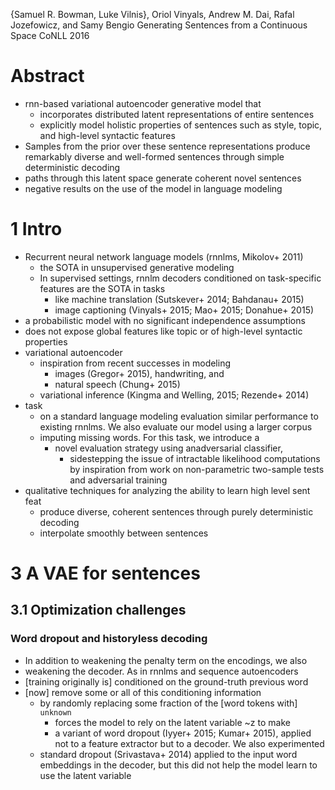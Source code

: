 {Samuel R. Bowman, Luke Vilnis}, Oriol Vinyals, Andrew M. Dai, Rafal
  Jozefowicz, and Samy Bengio
Generating Sentences from a Continuous Space
CoNLL 2016

# Abstract

* rnn-based variational autoencoder generative model that
  * incorporates distributed latent representations of entire sentences
  * explicitly model holistic properties of sentences such as
    style, topic, and high-level syntactic features
* Samples from the prior over these sentence representations produce remarkably
  diverse and well-formed sentences through simple deterministic decoding
* paths through this latent space generate coherent novel sentences
* negative results on the use of the model in language modeling

# 1 Intro

* Recurrent neural network language models (rnnlms, Mikolov+ 2011)
  * the SOTA in unsupervised generative modeling
  * In supervised settings, rnnlm decoders conditioned on task-specific
    features are the SOTA in tasks
    * like machine translation (Sutskever+ 2014; Bahdanau+ 2015)
    * image captioning (Vinyals+ 2015; Mao+ 2015; Donahue+ 2015)
* a probabilistic model with no significant independence assumptions
* does not expose global features like topic or of high-level syntactic
  properties
* variational autoencoder
  * inspiration from recent successes in modeling
    * images (Gregor+ 2015), handwriting, and
    * natural speech (Chung+ 2015)
  * variational inference (Kingma and Welling, 2015; Rezende+ 2014)
* task
  * on a standard language modeling evaluation similar performance to
    existing rnnlms.  We also evaluate our model using a larger corpus
  * imputing missing words. For this task, we introduce a
    * novel evaluation strategy using anadversarial classifier,
      * sidestepping the issue of intractable likelihood computations by
        inspiration from work on non-parametric two-sample tests and adversarial
        training
* qualitative techniques for analyzing the ability to learn high level sent feat
  * produce diverse, coherent sentences through purely deterministic decoding
  * interpolate smoothly between sentences

# 3 A VAE for sentences

## 3.1 Optimization challenges

### Word dropout and historyless decoding

* In addition to weakening the penalty term on the encodings, we also
* weakening the decoder. As in rnnlms and sequence autoencoders
* [training originally is] conditioned on the ground-truth previous word
* [now] remove some or all of this conditioning information
  * by randomly replacing some fraction of the [word tokens with] `unknown`
    * forces the model to rely on the latent variable ~z to make
    * a variant of word dropout (Iyyer+ 2015; Kumar+ 2015),
      applied not to a feature extractor but to a decoder. We also experimented
  * standard dropout (Srivastava+ 2014)
    applied to the input word embeddings in the decoder, but this
    did not help the model learn to use the latent variable
